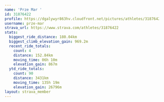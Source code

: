 ```yaml
---
name: 'Prze Mar '
id: 31876422
profile: https://dgalywyr863hv.cloudfront.net/pictures/athletes/31876422/22548952/4/large.jpg
username: prze-mar
strava_url: https://www.strava.com/athletes/31876422
stats:
  biggest_ride_distance: 180.04km
  biggest_climb_elevation_gain: 969.2m
  recent_ride_totals:
    count: 4
    distance: 152.84km
    moving_time: 06h 10m
    elevation_gain: 867m
  ytd_ride_totals:
    count: 90
    distance: 3431km
    moving_time: 135h 19m
    elevation_gain: 26796m
layout: strava_member
--- 
```


